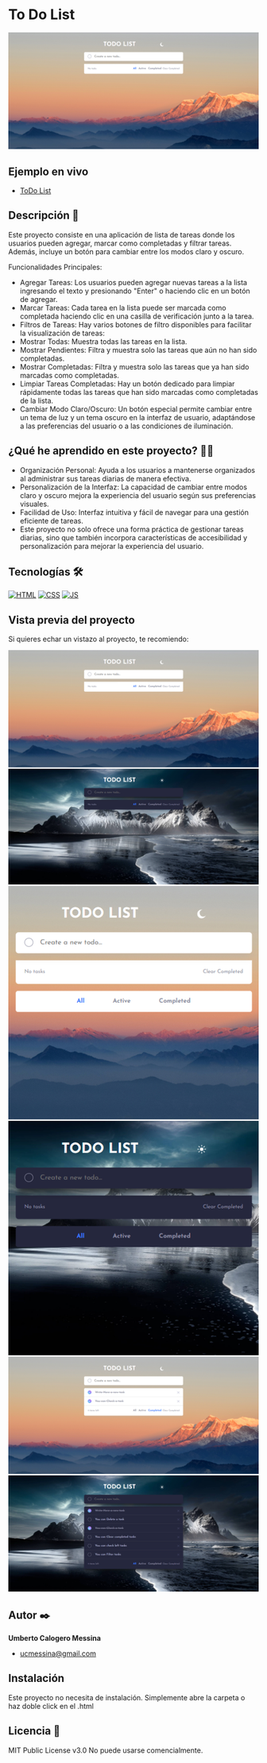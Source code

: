 # To Do List

![Imagen del proyecto](https://raw.githubusercontent.com/Umberto-Calogero-Messina/To-do-list-project/main/src/assets/images/ToDoList.webp)

## Ejemplo en vivo

- [ToDo List](https://umberto-calogero-messina.github.io/To-do-list-project/)

## Descripción 📑

Este proyecto consiste en una aplicación de lista de tareas donde los usuarios pueden agregar, marcar como completadas y filtrar tareas. Además, incluye un botón para cambiar entre los modos claro y oscuro.

Funcionalidades Principales:
- Agregar Tareas: Los usuarios pueden agregar nuevas tareas a la lista ingresando el texto y presionando "Enter" o haciendo clic en un botón de agregar.
- Marcar Tareas: Cada tarea en la lista puede ser marcada como completada haciendo clic en una casilla de verificación junto a la tarea.
- Filtros de Tareas: Hay varios botones de filtro disponibles para facilitar la visualización de tareas:
- Mostrar Todas: Muestra todas las tareas en la lista.
- Mostrar Pendientes: Filtra y muestra solo las tareas que aún no han sido completadas.
- Mostrar Completadas: Filtra y muestra solo las tareas que ya han sido marcadas como completadas.
- Limpiar Tareas Completadas: Hay un botón dedicado para limpiar rápidamente todas las tareas que han sido marcadas como completadas de la lista.
- Cambiar Modo Claro/Oscuro: Un botón especial permite cambiar entre un tema de luz y un tema oscuro en la interfaz de usuario, adaptándose a las preferencias del usuario o a las condiciones de iluminación.

## ¿Qué he aprendido en este proyecto? 🙇🏻
- Organización Personal: Ayuda a los usuarios a mantenerse organizados al administrar sus tareas diarias de manera efectiva.
- Personalización de la Interfaz: La capacidad de cambiar entre modos claro y oscuro mejora la experiencia del usuario según sus preferencias visuales.
- Facilidad de Uso: Interfaz intuitiva y fácil de navegar para una gestión eficiente de tareas.
- Este proyecto no solo ofrece una forma práctica de gestionar tareas diarias, sino que también incorpora características de accesibilidad y personalización para mejorar la experiencia del usuario.

## Tecnologías 🛠

<!-- Iconos sacados de: https://github.com/hendrasob/badges/blob/master/README.md y https://github.com/alexandresanlim/Badges4-README.md-Profile -->

[![HTML](https://img.shields.io/badge/HTML5-E34F26?style=for-the-badge&logo=html5&logoColor=white)](https://es.wikipedia.org/wiki/HTML5)
[![CSS](https://img.shields.io/badge/CSS3-1572B6?style=for-the-badge&logo=css3&logoColor=white)](https://es.wikipedia.org/wiki/CSS)
[![JS](https://img.shields.io/badge/JavaScript-323330?style=for-the-badge&logo=javascript&logoColor=F7DF1E)](https://es.wikipedia.org/wiki/CSS)

## Vista previa del proyecto

Si quieres echar un vistazo al proyecto, te recomiendo:

![Captura del proyecto](https://raw.githubusercontent.com/Umberto-Calogero-Messina/To-do-list-project/main/src/assets/images/ToDoList.webp)
![Captura del proyecto](https://raw.githubusercontent.com/Umberto-Calogero-Messina/To-do-list-project/main/src/assets/images/ToDoList_night.webp)
![Captura del proyecto](https://raw.githubusercontent.com/Umberto-Calogero-Messina/To-do-list-project/main/src/assets/images/ToDoList_Mobile.webp)
![Captura del proyecto](https://raw.githubusercontent.com/Umberto-Calogero-Messina/To-do-list-project/main/src/assets/images/ToDoList_Mobile_night.webp)
![Captura del proyecto](https://raw.githubusercontent.com/Umberto-Calogero-Messina/To-do-list-project/main/src/assets/images/ToDoList_use2.webp)
![Captura del proyecto](https://raw.githubusercontent.com/Umberto-Calogero-Messina/To-do-list-project/main/src/assets/images/ToDoList_use.webp)


## Autor ✒️

**Umberto Calogero Messina**

- [ucmessina@gmail.com](ucmessina@gmail.com)

## Instalación

Este proyecto no necesita de instalación. Simplemente abre la carpeta o haz doble click en el .html

## Licencia 📄

MIT Public License v3.0
No puede usarse comencialmente.
